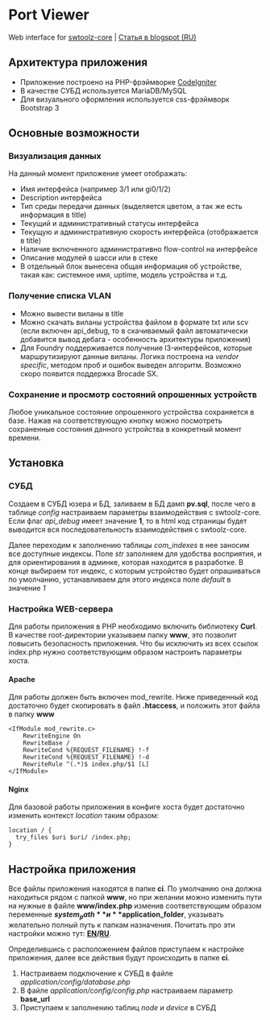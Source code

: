 # Port Viewer
Web interface for [swtoolz-core](https://github.com/xcme/swtoolz-core/) | [Статья в blogspot (RU)](http://xcme.blogspot.ru/2016/05/portviewer.html)

## Архитектура приложения
- Приложение построено на PHP-фрэймворке [CodeIgniter](https://codeigniter.com/)
- В качестве СУБД используется MariaDB/MySQL
- Для визуального оформления используется css-фрэймворк Bootstrap 3 

## Основные возможности
### Визуализация данных

На данный момент приложение умеет отображать:
- Имя интерфейса (например 3/1 или gi0/1/2)
- Description интерфейса
- Тип среды передачи данных (выделяется цветом, а так же есть информация в title)
- Текущий и административный статусы интерфейса
- Текущую и административную скорость интерфейса (отображается в title)
- Наличие включенного административно flow-control на интерфейсе
- Описание модулей в шасси или в стеке
- В отдельный блок вынесена общая информация об устройстве, такая как: системное имя, uptime, модель устройства и т.д.

### Получение списка VLAN
- Можно вывести виланы в title
- Можно скачать виланы  устройства файлом в формате txt или scv (если включен api_debug, то в скачиваемый файл автоматически добавится вывод дебага - особенность архитектуры приложения)
- Для Foundry поддерживается получение l3-интерфейсов, которые маршрутизируют данные виланы. Логика построена на *vendor specific*, методом проб и ошибок выведен алгоритм. Возможно скоро появится поддержка Brocade SX.  

### Сохранение и просмотр состояний опрошенных устройств
Любое уникальное состояние опрошенного устройства сохраняется в базе.
Нажав на соответствующую кнопку можно посмотреть сохраненные состояния данного устройства в конкретный момент времени.

## Установка
### СУБД
Создаем в СУБД юзера и БД, заливаем в БД дамп **pv.sql**, после чего в таблице *config* настраиваем параметры взаимодействия с swtoolz-core. Если флаг *api_debug* имеет значение **1**, то в html код страницы будет выводится вся последовательность взаимодействия с swtoolz-core. 

Далее переходим к заполнению таблицы *com_indexes* в нее заносим все доступные индексы. Поле *str* заполняем для удобства восприятия, и для ориентирования в админке, которая находится в разработке. В конце выбираем тот индекс, с которым устройство будет опрашиваться по умолчанию, устанавливаем для этого индекса поле *default* в значение *1*

### Настройка WEB-сервера
Для работы приложения в PHP необходимо включить библиотеку **Curl**.
В качестве root-директории указываем папку **www**, это позволит повысить безопасность приложения.
Что бы исключить из всех ссылок index.php нужно соответствующим образом настроить параметры хоста.
#### Apache
Для работы должен быть включен mod_rewrite. Ниже приведенный код достаточно будет скопировать в файл **.htaccess**, и положить этот файла в папку **www**
```
<IfModule mod_rewrite.c>
    RewriteEngine On
    RewriteBase /  
    RewriteCond %{REQUEST_FILENAME} !-f   
    RewriteCond %{REQUEST_FILENAME} !-d  
    RewriteRule ^(.*)$ index.php/$1 [L]
</IfModule>
```
#### Nginx
Для базовой работы приложения в конфиге хоста будет достаточно изменить контекст *location* таким образом:
```
location / {
  try_files $uri $uri/ /index.php;
}
```
## Настройка приложения
Все файлы приложения находятся в папке **ci**. По умолчанию она должна находиться рядом с папкой **www**, но при желании можно изменить пути на нужные в файле **www/index.php** изменив соответствующим образом переменные **$system_path** и **$application_folder**, указывать желательно полный путь к папкам назначения. Почитать про эти настройки можно тут: **[EN](http://www.codeigniter.com/user_guide/installation/index.html)/[RU](http://codeigniter3.info/guide/installation/install)**.

Определившись с расположением файлов приступаем к настройке приложения, далее все действия будут происходить в папке **ci**.


1. Настраиваем подключение к СУБД в файле *application/config/database.php*
2. В файле *application/config/config.php* настраиваем параметр **base_url**
3. Приступаем к заполнению таблиц *node* и *device* в СУБД
